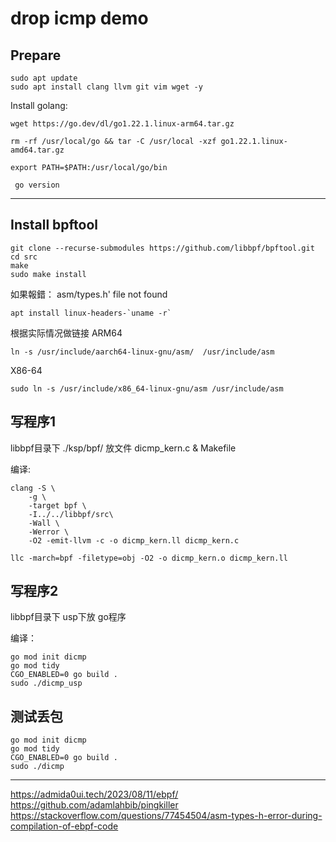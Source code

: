 #  drop icmp demo

## Prepare

```shell
sudo apt update
sudo apt install clang llvm git vim wget -y
```

Install golang:
```shell
wget https://go.dev/dl/go1.22.1.linux-arm64.tar.gz
```


```shell
rm -rf /usr/local/go && tar -C /usr/local -xzf go1.22.1.linux-amd64.tar.gz
```

```shell
export PATH=$PATH:/usr/local/go/bin
```

```shell
 go version
```

---

## Install bpftool
```shell
git clone --recurse-submodules https://github.com/libbpf/bpftool.git
cd src
make
sudo make install
```

如果報錯：
asm/types.h' file not found

```shell
apt install linux-headers-`uname -r`
```

根据实际情况做链接
ARM64
```
ln -s /usr/include/aarch64-linux-gnu/asm/  /usr/include/asm
```
X86-64
```shell
sudo ln -s /usr/include/x86_64-linux-gnu/asm /usr/include/asm
```


## 写程序1
libbpf目录下 ./ksp/bpf/ 放文件 dicmp_kern.c & Makefile 


编译:
```shell
clang -S \
    -g \
    -target bpf \
    -I../../libbpf/src\
    -Wall \
    -Werror \
    -O2 -emit-llvm -c -o dicmp_kern.ll dicmp_kern.c
```


```shell
llc -march=bpf -filetype=obj -O2 -o dicmp_kern.o dicmp_kern.ll
```

## 写程序2
libbpf目录下 usp下放 go程序

编译：
```shell
go mod init dicmp
go mod tidy
CGO_ENABLED=0 go build . 
sudo ./dicmp_usp
```



## 测试丢包

```shell
go mod init dicmp
go mod tidy
CGO_ENABLED=0 go build . 
sudo ./dicmp
```






---
https://admida0ui.tech/2023/08/11/ebpf/     
https://github.com/adamlahbib/pingkiller     
https://stackoverflow.com/questions/77454504/asm-types-h-error-during-compilation-of-ebpf-code      


